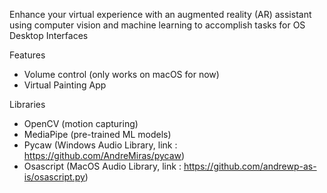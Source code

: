 Enhance your virtual experience with an augmented reality (AR) assistant using 
computer vision and machine learning to accomplish tasks for OS Desktop Interfaces

Features
- Volume control (only works on macOS for now)
- Virtual Painting App

Libraries
- OpenCV (motion capturing)
- MediaPipe (pre-trained ML models)
- Pycaw (Windows Audio Library, link : https://github.com/AndreMiras/pycaw)
- Osascript (MacOS Audio Library, link : https://github.com/andrewp-as-is/osascript.py)
